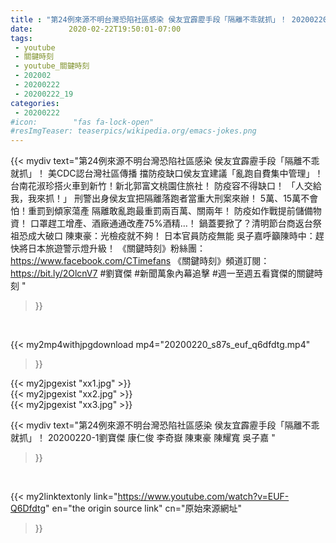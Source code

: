 ```yaml
---
title : "第24例來源不明台灣恐陷社區感染 侯友宜霹靂手段「隔離不乖就抓」！ 20200220-1劉寶傑 康仁俊 李奇嶽 陳東豪 陳耀寬 吳子嘉 "
date:        2020-02-22T19:50:01-07:00
tags:
 - youtube
 - 關鍵時刻
 - youtube_關鍵時刻
 - 202002
 - 20200222
 - 20200222_19
categories:
 - 20200222
#icon:        "fas fa-lock-open"
#resImgTeaser: teaserpics/wikipedia.org/emacs-jokes.png
---
```


{{< mydiv text="第24例來源不明台灣恐陷社區感染 侯友宜霹靂手段「隔離不乖就抓」！ 美CDC認台灣社區傳播 擋防疫缺口侯友宜建議「亂跑自費集中管理」！ 台南花淑珍搭火車到新竹！新北郭富文桃園住旅社！ 防疫容不得缺口！ 「人交給我，我來抓！」 刑警出身侯友宜把隔離落跑者當重大刑案來辦！ 5萬、15萬不會怕！重罰到傾家蕩產 隔離敢亂跑最重罰兩百萬、關兩年！ 防疫如作戰提前儲備物資！ 口罩趕工增產、酒廠通通改產75%酒精…！ 鍋蓋要掀了？清明節台商返台祭祖恐成大破口 陳東豪：光檢疫就不夠！ 日本官員防疫無能 吳子嘉呼籲陳時中：趕快將日本旅遊警示燈升級！  《關鍵時刻》粉絲團：https://www.facebook.com/CTimefans 《關鍵時刻》頻道訂閱：https://bit.ly/2OlcnV7  #劉寶傑 #新聞萬象內幕追擊 #週一至週五看寶傑的關鍵時刻 "
>}}
<br>


{{< my2mp4withjpgdownload mp4="20200220_s87s_euf_q6dfdtg.mp4"
>}}

{{< my2jpgexist "xx1.jpg" >}}<br>
{{< my2jpgexist "xx2.jpg" >}}<br>
{{< my2jpgexist "xx3.jpg" >}}<br>



{{< mydiv text="第24例來源不明台灣恐陷社區感染 侯友宜霹靂手段「隔離不乖就抓」！ 20200220-1劉寶傑 康仁俊 李奇嶽 陳東豪 陳耀寬 吳子嘉 "
>}}
<br>

{{< my2linktextonly link="https://www.youtube.com/watch?v=EUF-Q6Dfdtg"
en="the origin source link" cn="原始來源網址"
>}}


<br>

